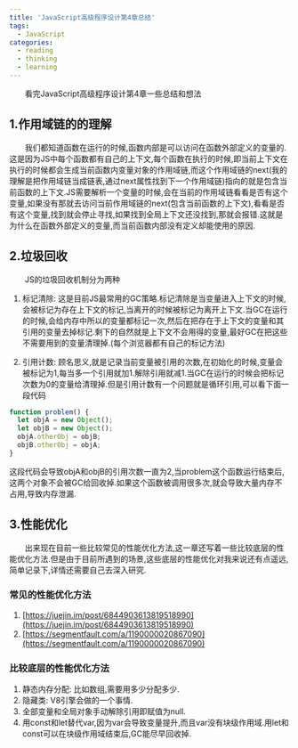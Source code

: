 ```yaml
---
title: 'JavaScript高级程序设计第4章总结'
tags:
  - JavaScript
categories:
  - reading
  - thinking
  - learning
---
```

&emsp;&emsp;看完JavaScript高级程序设计第4章一些总结和想法

 
## 1.作用域链的的理解
&emsp;&emsp;我们都知道函数在运行的时候,函数内部是可以访问在函数外部定义的变量的.这是因为JS中每个函数都有自己的上下文,每个函数在执行的时候,即当前上下文在执行的时候都会生成当前函数内变量对象的作用域链,而这个作用域链的next(我的理解是把作用域链当成链表,通过next属性找到下一个作用域链)指向的就是包含当前函数的上下文.JS需要解析一个变量的时候,会在当前的作用域链看看是否有这个变量,如果没有那就去访问当前作用域链的next(包含当前函数的上下文),看看是否有这个变量,找到就会停止寻找,如果找到全局上下文还没找到,那就会报错.这就是为什么在函数外部定义的变量,而当前函数内部没有定义却能使用的原因.

## 2.垃圾回收
&emsp;&emsp;JS的垃圾回收机制分为两种

1. 标记清除: 这是目前JS最常用的GC策略.标记清除是当变量进入上下文的时候,会被标记为存在上下文的标记,当离开的时候被标记为离开上下文.当GC在运行的时候,会给内存中所以的变量都标记一次,然后在把存在于上下文的变量和其引用的变量去掉标记.剩下的自然就是上下文不会用得的变量,最好GC在把这些不需要用到的变量清理掉.(每个浏览器都有自己的标记方法)

2. 引用计数: 顾名思义,就是记录当前变量被引用的次数,在初始化的时候,变量会被标记为1,每当多一个引用就加1.解除引用就减1.当GC在运行的时候会把标记次数为0的变量给清理掉.但是引用计数有一个问题就是循环引用,可以看下面一段代码
```js
function problem() {
  let objA = new Object();
  let objB = new Object();
  objA.otherObj = objB;
  objB.otherObj = objA;
}
```
这段代码会导致objA和objB的引用次数一直为2,当problem这个函数运行结束后,这两个对象不会被GC给回收掉.如果这个函数被调用很多次,就会导致大量内存不占用,导致内存泄漏.

## 3.性能优化
&emsp;&emsp;出来现在目前一些比较常见的性能优化方法,这一章还写着一些比较底层的性能优化方法.但是由于目前所遇到的场景,这些底层的性能优化对我来说还有点遥远,简单记录下,详情还需要自己去深入研究.

### 常见的性能优化方法
  1. [https://juejin.im/post/6844903613819518990](https://juejin.im/post/6844903613819518990)
  1. [https://segmentfault.com/a/1190000020867090](https://segmentfault.com/a/1190000020867090)

### 比较底层的性能优化方法
  1. 静态内存分配: 比如数组,需要用多少分配多少.
  2. 隐藏类: V8引擎会做的一个事情.
  3. 全部变量和全局对象手动解除引用即赋值为null.
  4. 用const和let替代var,因为var会导致变量提升,而且var没有块级作用域.用let和const可以在块级作用域结束后,GC能尽早回收掉.